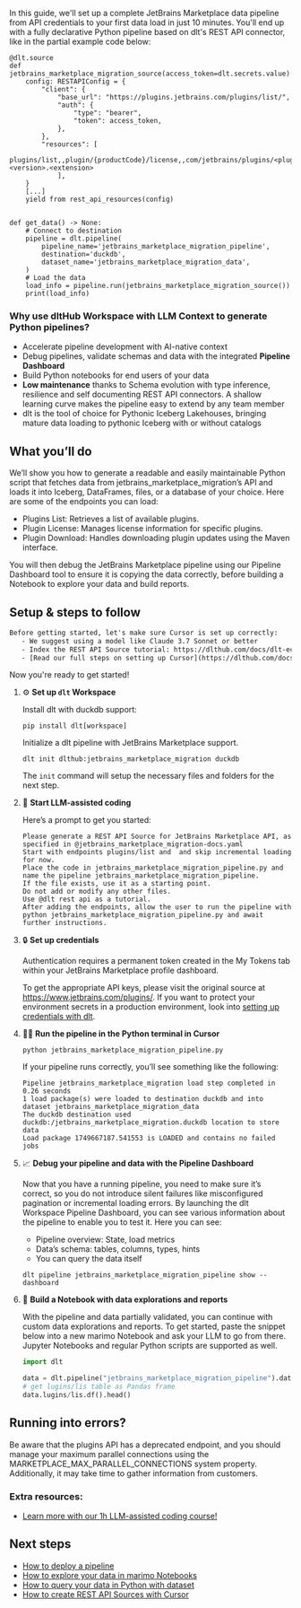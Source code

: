 In this guide, we'll set up a complete JetBrains Marketplace data pipeline from API credentials to your first data load in just 10 minutes. You'll end up with a fully declarative Python pipeline based on dlt's REST API connector, like in the partial example code below:

```python-outcome
@dlt.source
def jetbrains_marketplace_migration_source(access_token=dlt.secrets.value):
    config: RESTAPIConfig = {
        "client": {
            "base_url": "https://plugins.jetbrains.com/plugins/list/",
            "auth": {
                "type": "bearer",
                "token": access_token,
            },
        },
        "resources": [
            plugins/list,,plugin/{productCode}/license,,com/jetbrains/plugins/<plugin_xml_id>/<version>/<plugin_xml_id>-<version>.<extension>
            ],
    }
    [...]
    yield from rest_api_resources(config)


def get_data() -> None:
    # Connect to destination
    pipeline = dlt.pipeline(
        pipeline_name='jetbrains_marketplace_migration_pipeline',
        destination='duckdb',
        dataset_name='jetbrains_marketplace_migration_data', 
    )
    # Load the data
    load_info = pipeline.run(jetbrains_marketplace_migration_source())
    print(load_info) 
```

### Why use dltHub Workspace with LLM Context to generate Python pipelines?

- Accelerate pipeline development with AI-native context
- Debug pipelines, validate schemas and data with the integrated **Pipeline Dashboard**
- Build Python notebooks for end users of your data
- **Low maintenance** thanks to Schema evolution with type inference, resilience and self documenting REST API connectors. A shallow learning curve makes the pipeline easy to extend by any team member
- dlt is the tool of choice for Pythonic Iceberg Lakehouses, bringing mature data loading to pythonic Iceberg with or without catalogs

## What you’ll do

We’ll show you how to generate a readable and easily maintainable Python script that fetches data from jetbrains_marketplace_migration’s API and loads it into Iceberg, DataFrames, files, or a database of your choice. Here are some of the endpoints you can load:

- Plugins List: Retrieves a list of available plugins.
- Plugin License: Manages license information for specific plugins.
- Plugin Download: Handles downloading plugin updates using the Maven interface.

You will then debug the JetBrains Marketplace pipeline using our Pipeline Dashboard tool to ensure it is copying the data correctly, before building a Notebook to explore your data and build reports.

## Setup & steps to follow

```default
Before getting started, let's make sure Cursor is set up correctly:
   - We suggest using a model like Claude 3.7 Sonnet or better
   - Index the REST API Source tutorial: https://dlthub.com/docs/dlt-ecosystem/verified-sources/rest_api/ and add it to context as **@dlt rest api**
   - [Read our full steps on setting up Cursor](https://dlthub.com/docs/dlt-ecosystem/llm-tooling/cursor-restapi#23-configuring-cursor-with-documentation)
```

Now you're ready to get started!

1. ⚙️ **Set up `dlt` Workspace**
    
    Install dlt with duckdb support:
    ```shell
    pip install dlt[workspace]
    ```

    Initialize a dlt pipeline with JetBrains Marketplace support.
    ```shell
    dlt init dlthub:jetbrains_marketplace_migration duckdb
    ```

    The `init` command will setup the necessary files and folders for the next step.
    
2. 🤠 **Start LLM-assisted coding**
    
    Here’s a prompt to get you started:
    
    ```prompt
    Please generate a REST API Source for JetBrains Marketplace API, as specified in @jetbrains_marketplace_migration-docs.yaml 
    Start with endpoints plugins/list and  and skip incremental loading for now. 
    Place the code in jetbrains_marketplace_migration_pipeline.py and name the pipeline jetbrains_marketplace_migration_pipeline. 
    If the file exists, use it as a starting point. 
    Do not add or modify any other files. 
    Use @dlt rest api as a tutorial. 
    After adding the endpoints, allow the user to run the pipeline with python jetbrains_marketplace_migration_pipeline.py and await further instructions.
    ```

    
3. 🔒 **Set up credentials** 
    
    Authentication requires a permanent token created in the My Tokens tab within your JetBrains Marketplace profile dashboard.
    
    To get the appropriate API keys, please visit the original source at https://www.jetbrains.com/plugins/.
    If you want to protect your environment secrets in a production environment, look into [setting up credentials with dlt](https://dlthub.com/docs/walkthroughs/add_credentials).
    
4. 🏃‍♀️ **Run the pipeline in the Python terminal in Cursor**
    
    ```shell
    python jetbrains_marketplace_migration_pipeline.py
    ```
    
    If your pipeline runs correctly, you’ll see something like the following:
    
    ```shell
    Pipeline jetbrains_marketplace_migration load step completed in 0.26 seconds
    1 load package(s) were loaded to destination duckdb and into dataset jetbrains_marketplace_migration_data
    The duckdb destination used duckdb:/jetbrains_marketplace_migration.duckdb location to store data
    Load package 1749667187.541553 is LOADED and contains no failed jobs
    ```
    
5. 📈 **Debug your pipeline and data with the Pipeline Dashboard**

    Now that you have a running pipeline, you need to make sure it’s correct, so you do not introduce silent failures like misconfigured pagination or incremental loading errors. By launching the dlt Workspace Pipeline Dashboard, you can see various information about the pipeline to enable you to test it. Here you can see:
    - Pipeline overview: State, load metrics
    - Data’s schema: tables, columns, types, hints
    - You can query the data itself
    
    ```shell
    dlt pipeline jetbrains_marketplace_migration_pipeline show --dashboard
    ```
    
6. 🐍 **Build a Notebook with data explorations and reports**

    With the pipeline and data partially validated, you can continue with custom data explorations and reports. To get started, paste the snippet below into a new marimo Notebook and ask your LLM to go from there. Jupyter Notebooks and regular Python scripts are supported as well.

    
    ```python
    import dlt

   data = dlt.pipeline("jetbrains_marketplace_migration_pipeline").dataset()
   # get lugins/lis table as Pandas frame
   data.lugins/lis.df().head()
    ```

## Running into errors?

Be aware that the plugins API has a deprecated endpoint, and you should manage your maximum parallel connections using the MARKETPLACE_MAX_PARALLEL_CONNECTIONS system property. Additionally, it may take time to gather information from customers.

### Extra resources:

- [Learn more with our 1h LLM-assisted coding course!](https://www.youtube.com/watch?v=GGid70rnJuM)

## Next steps

- [How to deploy a pipeline](https://dlthub.com/docs/walkthroughs/deploy-a-pipeline)
- [How to explore your data in marimo Notebooks](https://dlthub.com/docs/general-usage/dataset-access/marimo)
- [How to query your data in Python with dataset](https://dlthub.com/docs/general-usage/dataset-access/dataset)
- [How to create REST API Sources with Cursor](https://dlthub.com/docs/dlt-ecosystem/llm-tooling/cursor-restapi)